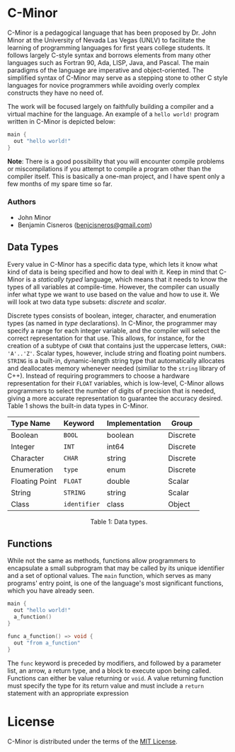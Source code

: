 # C-Minor

C-Minor is a pedagogical language that has been proposed by Dr. John Minor at the University of Nevada Las Vegas (UNLV) to facilitate the learning of programming languages for first years college students. It follows largely C-style syntax and borrows elements from many other languages such as Fortran 90, Ada, LISP, Java, and Pascal. The main paradigms of the language are imperative and object-oriented. The simplified syntax of C-Minor may serve as a stepping stone to other C style languages for novice programmers while avoiding overly complex constructs they have no need of.

The work will be focused largely on faithfully building a compiler and a virtual machine for the language. An example of a `hello world!` program written in C-Minor is depicted below:

```c++
main {
  out "hello world!"
}
```

<b>Note</b>: There is a good possibility that you will encounter compile problems or miscompilations if you attempt to compile a program other than the compiler itself. This is basically a one-man project, and I have spent only a few months of my spare time so far.

### Authors

* John Minor
* Benjamin Cisneros (<benjcisneros@gmail.com>)

## Data Types

Every value in C-Minor has a specific data type, which lets it know what kind of data is being specified and how to deal with it. Keep in mind that C-Minor is a *statically typed* language, which means that it needs to know the types of all variables at compile-time. However, the compiler can usually infer what type we want to use based on the value and how to use it. We will look at two data type subsets: *discrete* and *scalar*.

Discrete types consists of boolean, integer, character, and enumeration types (as named in *type* declarations). In C-Minor, the programmer may specify a range for each integer variable, and the compiler will select the correct representation for that use. This allows, for instance, for the creation of a subtype of `CHAR` that contains just the uppercase letters, `CHAR: 'A'..'Z'`. Scalar types, however, include string and floating point numbers. `STRING` is a built-in, dynamic-length string type that automatically allocates and deallocates memory whenever needed (similiar to the `string` library of C++). Instead of requiring programmers to choose a hardware representation for their `FLOAT` variables, which is low-level, C-Minor allows programmers to select the number of digits of precision that is needed, giving a more accurate representation to guarantee the accuracy desired. Table 1 shows the built-in data types in C-Minor. 

<div align="center">
  
| Type Name | Keyword | Implementation | Group |
|:---------|:---------|----------------|-------|
| Boolean | `BOOL` | boolean | Discrete |
| Integer | `INT` | int64 | Discrete |
| Character | `CHAR` | string | Discrete |
| Enumeration | `type` | enum | Discrete |
| Floating Point | `FLOAT` | double | Scalar |
| String | `STRING` | string | Scalar |
| Class | `identifier` | class | Object |

  <p>Table 1: Data types.</p>
</div>

## Functions

While not the same as methods, functions allow programmers to encapsulate a small subprogram that may be called by its unique identifier and a set of optional values. The `main` function, which serves as many programs' entry point, is one of the language's most significant functions, which you have already seen. 

```c++
main {
  out "hello world!"
  a_function()
}

func a_function() => void {
  out "from a_function"
}
```

The `func` keyword is preceded by modifiers, and followed by a parameter list, an arrow, a return type, and a block to execute upon being called. Functions can either be value returning or `void`. A value returning function must specify the type for its return value and must include a `return` statement with an appropriate expression

# License

C-Minor is distributed under the terms of the [MIT License](https://github.com/git/git-scm.com/blob/main/MIT-LICENSE.txt).

